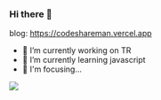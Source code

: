 ### Hi there 👋

blog: https://codeshareman.vercel.app

- 🔭 I’m currently working on TR
- 🌱 I’m currently learning javascript
- 👋 I'm focusing...

![](https://github-readme-stats.vercel.app/api?username=codeshareman&show_icons=true)
